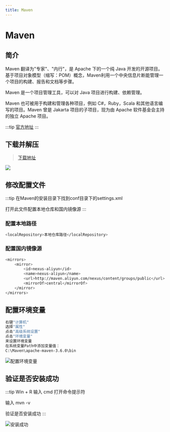 ```yaml
---
title: Maven
---
```


# Maven

## 简介

Maven 翻译为"专家"、"内行"，是 Apache 下的一个纯 Java 开发的开源项目。基于项目对象模型（缩写：POM）概念，Maven利用一个中央信息片断能管理一个项目的构建、报告和文档等步骤。

Maven 是一个项目管理工具，可以对 Java 项目进行构建、依赖管理。

Maven 也可被用于构建和管理各种项目，例如 C#，Ruby，Scala 和其他语言编写的项目。Maven 曾是 Jakarta 项目的子项目，现为由 Apache 软件基金会主持的独立 Apache 项目。

:::tip
[官方地址](https://maven.apache.org/)
:::

## 下载并解压

> [下载地址](https://maven.apache.org/download.cgi)

![](https://z3.ax1x.com/2021/08/01/fSevv9.png)

## 修改配置文件

:::tip
在Maven的安装目录下找到conf目录下的settings.xml

打开此文件配置本地仓库和国内镜像源
:::

### 配置本地路径

```bash
<localRepository>本地仓库路径</localRepository>
```

### 配置国内镜像源

```bash
<mirrors>
	<mirror>
		<id>nexus-aliyun</id>
		<name>nexus-aliyun</name>
		<url>http://maven.aliyun.com/nexus/content/groups/public</url>
		<mirrorOf>central</mirrorOf>
	</mirror>
</mirrors>
```

## 配置环境变量

```bash
右键"计算机"
选择"属性"
点击"高级系统设置"
点击"环境变量"
来设置环境变量
在系统变量Path中添加变量值：
C:\Maven\apache-maven-3.6.0\bin
```

![配置环境变量](https://z3.ax1x.com/2021/08/01/fSnTYT.png)

## 验证是否安装成功

:::tip
Win + R 输入 cmd 打开命令提示符

输入 mvn -v

验证是否安装成功
:::

![安装成功](https://z3.ax1x.com/2021/08/01/fSn7fU.png)

<RightMenu />